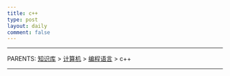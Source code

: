 ```yaml
---
title: c++
type: post
layout: daily
comment: false
---
```


---

PARENTS: [知识库](/gknows/wiki) > [计算机](/gknows/计算机) > [编程语言](/gknows/编程语言) > c++



---


